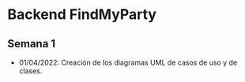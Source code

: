 # Backend FindMyParty

## Semana 1
- 01/04/2022: Creación de los diagramas UML de casos de uso y de clases.
